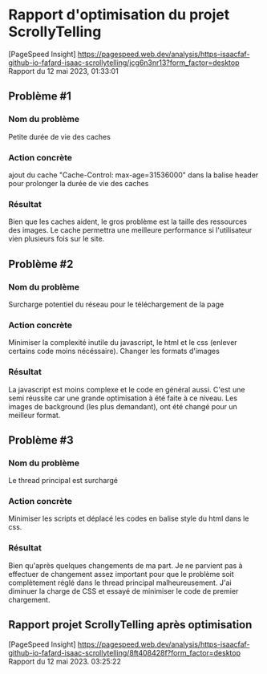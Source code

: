 # Rapport d'optimisation du projet ScrollyTelling
[PageSpeed Insight] https://pagespeed.web.dev/analysis/https-isaacfaf-github-io-fafard-isaac-scrollytelling/jcg6n3nr13?form_factor=desktop Rapport du 12 mai 2023, 01:33:01
## Problème #1
### Nom du problème
Petite durée de vie des caches
### Action concrète
ajout du cache "Cache-Control: max-age=31536000" dans la balise header pour prolonger la durée de vie des caches
### Résultat
Bien que les caches aident, le gros problème est la taille des ressources des images. Le cache permettra une meilleure performance si l'utilisateur vien plusieurs fois sur le site.
## Problème #2
### Nom du problème
Surcharge potentiel du réseau pour le téléchargement de la page
### Action concrète
Minimiser la complexité inutile du javascript, le html et le css (enlever certains code moins nécéssaire). Changer les formats d'images
### Résultat
La javascript est moins complexe et le code en général aussi. C'est une semi réussite car une grande optimisation à été faite à ce niveau. Les images de background (les plus demandant), ont été changé pour un meilleur format.
## Problème #3
### Nom du problème
Le thread principal est surchargé
### Action concrète
Minimiser les scripts et déplacé les codes en balise style du html dans le css. 
### Résultat
Bien qu'après quelques changements de ma part. Je ne parvient pas à effectuer de changement assez important pour que le problème soit complètement réglé dans le thread principal malheureusement. J'ai diminuer la charge de CSS et essayé de minimiser le code de premier chargement.
## Rapport projet ScrollyTelling après optimisation
[PageSpeed Insight] https://pagespeed.web.dev/analysis/https-isaacfaf-github-io-fafard-isaac-scrollytelling/8ft408428f?form_factor=desktop Rapport du 12 mai 2023. 03:25:22
